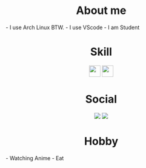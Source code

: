 <div align="center">
 <h1><b>About me</b></h1>
</div>
- I use Arch Linux BTW.
- I use VScode
- I am Student

<div align="center">
 <h1><b>Skill</b></h1>
</div>
<div align="center">
 <a href="https://code.visualstudio.com"><img src="https://cdn.jsdelivr.net/gh/devicons/devicon/icons/vscode/vscode-original.svg" width="30" /></a>
 <img src="https://cdn.jsdelivr.net/gh/devicons/devicon/icons/linux/linux-original.svg" width="30" />
</div>

<div align="center">
 <h1><b>Social</b></h1>
</div>
<p align="center">
<img src="https://img.shields.io/twitter/follow/soulightric?style=social"/>
<img src="https://img.shields.io/youtube/channel/subscribers/UCCdW5ISUbmNzFj6EOtr-DnQ"/>
</p>
 
<div align="center">
 <h1><b>Hobby</b></h1>
</div>
- Watching Anime
- Eat
